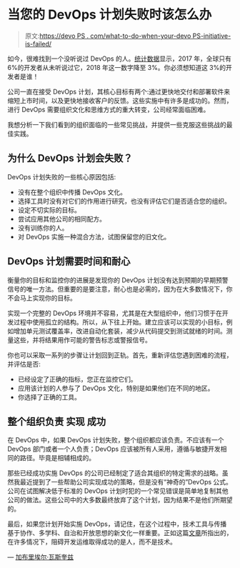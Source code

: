 # 当您的 DevOps 计划失败时该怎么办

> 原文:[https://devo PS . com/what-to-do-when-your-devo PS-initiative-is-failed/](https://devops.com/what-to-do-when-your-devops-initiative-is-failing/)

如今，很难找到一个没听说过 DevOps 的人。[统计数据](https://www.statista.com/statistics/673505/worldwide-software-development-survey-devops-adoption/)显示，2017 年，全球只有 6%的开发者从未听说过它，2018 年这一数字降至 3%。你必须想知道这 3%的开发者是谁！

公司一直在接受 DevOps 计划，其核心目标有两个:通过更快地交付和部署软件来缩短上市时间，以及更快地接收客户的反馈。这些实施中有许多是成功的。然而，进行 DevOps 需要组织文化和思维方式的重大转变，公司经常面临困难。

我想分析一下我们看到的组织面临的一些常见挑战，并提供一些克服这些挑战的最佳实践。

## **为什么 DevOps 计划会失败？**

DevOps 计划失败的一些核心原因包括:

*   没有在整个组织中传播 DevOps 文化。
*   选择工具时没有对它们的作用进行研究，也没有评估它们是否适合您的组织。
*   设定不切实际的目标。
*   尝试应用其他公司的相同配方。
*   没有训练你的人。
*   对 DevOps 实施一种混合方法，试图保留您的旧文化。

## **DevOps 计划需要时间和耐心**

衡量你的目标和监控你的进展是发现你的 DevOps 计划没有达到预期的早期预警信号的唯一方法。但重要的是要注意，耐心也是必需的，因为在大多数情况下，你不会马上实现你的目标。

实现一个完整的 DevOps 环境并不容易，尤其是在大型组织中，他们习惯于在开发过程中使用孤立的结构。所以，从下往上开始。建立应该可以实现的小目标，例如增加单元测试覆盖率，改进自动化套装，减少从代码提交到测试就绪的时间。测量这些，并将结果用作可能的警告标志或警报信号。

你也可以采取一系列的步骤让计划回到正轨。首先，重新评估您遇到困难的流程，并评估是否:

*   已经设定了正确的指标，您正在监控它们。
*   应用该计划的人参与了 DevOps 文化，特别是如果他们在不同的地区。
*   你选择了正确的工具。

## **整个组织负责** **实现** **成功**

在 DevOps 中，如果 DevOps 计划失败，整个组织都应该负责。不应该有一个 DevOps 部门或者一个人负责；DevOps 应该被所有人采用，遵循与敏捷开发相同的路径。毕竟是相辅相成的。

那些已经成功实施 DevOps 的公司已经制定了适合其组织的特定需求的战略。虽然我最近提到了一些帮助公司实现成功的策略，但是没有“神奇的”DevOps 公式。公司在试图解决低于标准的 DevOps 计划时犯的一个常见错误是简单地复制其他公司的做法。这些公司中的大多数最终放弃了这个计划，因为结果不是他们所期望的。

最后，如果您计划开始实施 DevOps，请记住，在这个过程中，技术工具与传播基于协作、多学科、自治和开放思想的新文化一样重要。正如这篇[文章](https://devops.com/roadblocks-to-successful-devops-often-human-not-technical/)所指出的，在许多情况下，阻碍开发运维取得成功的是人，而不是技术。

— [加布里埃尔·瓦斯奎兹](https://devops.com/author/gabriel-vasquez/)